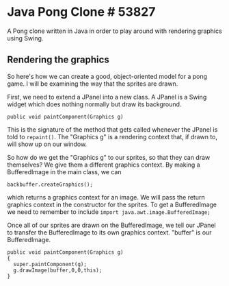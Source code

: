 Java Pong Clone # 53827
=======================

A Pong clone written in Java in order to play around with 
rendering graphics using Swing.

Rendering the graphics
-----------------------

So here's how we can create a good, object-oriented
model for a pong game.
I will be examining the way that the sprites are drawn.

First, we need to extend a JPanel into a new class.
A JPanel is a Swing widget which does nothing normally but draw its background.

    public void paintComponent(Graphics g)

This is the signature of the method that gets called whenever
the JPanel is told to ````repaint()````.
The "Graphics g" is a rendering context that, if drawn to, will
show up on our window.

So how do we get the "Graphics g" to our sprites, so that they can
draw themselves?
We give them a different graphics context.
By making a BufferedImage in the main class, we can

    backbuffer.createGraphics();

which returns a graphics context for an image.
We will pass the return graphics context in the 
constructor for the sprites.
To get a BufferedImage we need to remember to include
````import java.awt.image.BufferedImage;````

Once all of our sprites are drawn on the BufferedImage,
we tell our JPanel to transfer the BufferedImage to its own
graphics context. "buffer" is our BufferedImage.

    public void paintComponent(Graphics g)
    {
      super.paintComponent(g);
      g.drawImage(buffer,0,0,this);
    }

